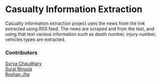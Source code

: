 # Casualty Information Extraction
Casualty information extraction project uses the news from the link extracted using RSS feed. The news are scraped and from the text, and using that text various information such as death number, injury number, vehicles types are extracted.
 

### Contributors
[Surya Chaudhary](https://github.com/SuryaNC022)  
[Suraj Niroula](https://github.com/SurajNiroula)  
[Roshan Jha](https://github.com/iam-roshanj)  
